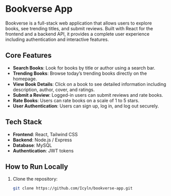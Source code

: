 # Bookverse App

Bookverse is a full-stack web application that allows users to explore books, see trending titles, and submit reviews. Built with React for the frontend and a backend API, it provides a complete user experience including authentication and interactive features.

## Core Features

- **Search Books**: Look for books by title or author using a search bar.  
- **Trending Books**: Browse today’s trending books directly on the homepage.  
- **View Book Details**: Click on a book to see detailed information including description, author, cover, and ratings.  
- **Submit a Review**: Logged-in users can submit reviews and rate books.  
- **Rate Books**: Users can rate books on a scale of 1 to 5 stars.  
- **User Authentication**: Users can sign up, log in, and log out securely.  

## Tech Stack

- **Frontend**: React, Tailwind CSS  
- **Backend**: Node.js / Express   
- **Database**: MySQL 
- **Authentication**: JWT tokens  

## How to Run Locally

1. Clone the repository:  
   ```bash
   git clone https://github.com/Icyln/bookverse-app.git
